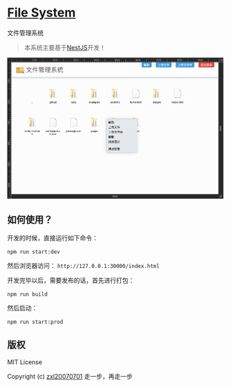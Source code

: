 # [File System](https://github.com/fragement-contrib/FileSystem)
文件管理系统

> 本系统主要基于[NestJS](https://www.nestjs.com.cn/)开发！

<img src="./review.jpeg" width="500"/>

## 如何使用？

开发的时候，直接运行如下命令：

```
npm run start:dev
```

然后浏览器访问： ```http://127.0.0.1:30000/index.html```

开发完毕以后，需要发布的话，首先进行打包：

```
npm run build
```

然后启动：

```
npm run start:prod
```

## 版权

MIT License

Copyright (c) [zxl20070701](https://zxl20070701.github.io/notebook/home.html) 走一步，再走一步